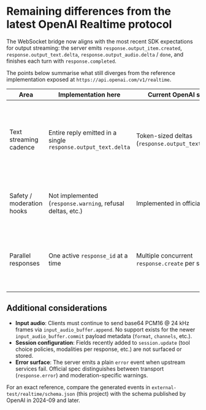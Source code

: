 # Remaining differences from the latest OpenAI Realtime protocol

The WebSocket bridge now aligns with the most recent SDK expectations for output streaming: the server emits `response.output_item.created`, `response.output_text.delta`, `response.output_audio.delta` / `done`, and finishes each turn with `response.completed`.

The points below summarise what still diverges from the reference implementation exposed at `https://api.openai.com/v1/realtime`.

| Area | Implementation here | Current OpenAI spec | Notes |
| --- | --- | --- | --- |
| Text streaming cadence | Entire reply emitted in a single `response.output_text.delta` | Token-sized deltas (`response.output_text.delta`) | Current behaviour is technically valid but differs from streaming-first examples. |
| Safety / moderation hooks | Not implemented (`response.warning`, refusal deltas, etc.) | Implemented in official API | Server never surfaces refusal or moderation metadata. |
| Parallel responses | One active `response_id` at a time | Multiple concurrent `response.create` per session | Requests beyond the first are ignored until the in-flight response completes. |

## Additional considerations

* **Input audio**: Clients must continue to send base64 PCM16 @ 24 kHz frames via `input_audio_buffer.append`. No support exists for the newer `input_audio_buffer.commit` payload metadata (`format`, `channels`, etc.).
* **Session configuration**: Fields recently added to `session.update` (tool choice policies, modalities per response, etc.) are not surfaced or stored.
* **Error surface**: The server emits a plain `error` event when upstream services fail. Official spec distinguishes between transport (`response.error`) and moderation-specific warnings.

For an exact reference, compare the generated events in `external-test/realtime/schema.json` (this project) with the schema published by OpenAI in 2024-09 and later.
